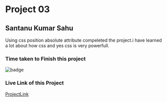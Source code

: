 # Project 03

## Santanu Kumar Sahu

Using css position absolute attribute compeleted the project.i have learned a lot about how css and yes css is very powerfull.  

### Time taken to Finish this project
![badge](https://img.shields.io/badge/Time%20Taken-1%20Hr%2030%20Min-brightgreen)

### Live Link of this Project
[ProjectLink](https://fsjswdproject01.netlify.app)
